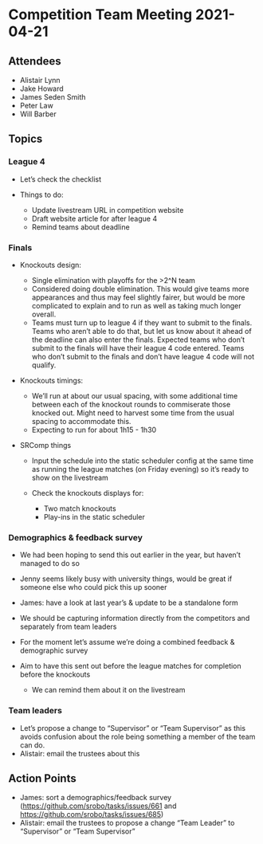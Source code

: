 # Competition Team Meeting 2021-04-21

## Attendees

* Alistair Lynn
* Jake Howard
* James Seden Smith
* Peter Law
* Will Barber

## Topics

### League 4

- Let’s check the checklist

- Things to do:

  - Update livestream URL in competition website
  - Draft website article for after league 4
  - Remind teams about deadline


### Finals

- Knockouts design:

  - Single elimination with playoffs for the >2^N team
  - Considered doing double elimination. This would give teams more appearances and thus may feel slightly fairer, but would be more complicated to explain and to run as well as taking much longer overall.
  - Teams must turn up to league 4 if they want to submit to the finals. Teams who aren’t able to do that, but let us know about it ahead of the deadline can also enter the finals. Expected teams who don’t submit to the finals will have their league 4 code entered. Teams who don’t submit to the finals and don’t have league 4 code will not qualify.

- Knockouts timings:

  - We’ll run at about our usual spacing, with some additional time between each of the knockout rounds to commiserate those knocked out. Might need to harvest some time from the usual spacing to accommodate this.
  - Expecting to run for about 1h15 - 1h30

- SRComp things

  - Input the schedule into the static scheduler config at the same time as running the league matches (on Friday evening) so it’s ready to show on the livestream

  - Check the knockouts displays for:

    - Two match knockouts
    - Play-ins in the static scheduler


### Demographics & feedback survey

- We had been hoping to send this out earlier in the year, but haven’t managed to do so

- Jenny seems likely busy with university things, would be great if someone else who could pick this up sooner

- James: have a look at last year’s & update to be a standalone form

- We should be capturing information directly from the competitors and separately from team leaders

- For the moment let’s assume we’re doing a combined feedback & demographic survey

- Aim to have this sent out before the league matches for completion before the knockouts

  - We can remind them about it on the livestream


### Team leaders

- Let’s propose a change to “Supervisor” or “Team Supervisor” as this avoids confusion about the role being something a member of the team can do.
- Alistair: email the trustees about this

## Action Points

* James: sort a demographics/feedback survey (https://github.com/srobo/tasks/issues/661 and https://github.com/srobo/tasks/issues/685)
* Alistair: email the trustees to propose a change “Team Leader” to “Supervisor” or “Team Supervisor”
